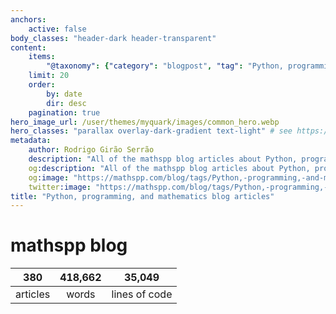 ```yaml
---
anchors:
    active: false
body_classes: "header-dark header-transparent"
content:
    items:
        "@taxonomy": {"category": "blogpost", "tag": "Python, programming, and mathematics"}
    limit: 20
    order:
        by: date
        dir: desc
    pagination: true
hero_image_url: /user/themes/myquark/images/common_hero.webp
hero_classes: "parallax overlay-dark-gradient text-light" # see https://demo.getgrav.org/blog-skeleton/blog/hero-classes
metadata:
    author: Rodrigo Girão Serrão
    description: "All of the mathspp blog articles about Python, programming, and mathematics."
    og:description: "All of the mathspp blog articles about Python, programming, and mathematics."
    og:image: "https://mathspp.com/blog/tags/Python,-programming,-and-mathematics/thumbnail.webp"
    twitter:image: "https://mathspp.com/blog/tags/Python,-programming,-and-mathematics/thumbnail.webp"
title: "Python, programming, and mathematics blog articles"
---
```



# mathspp blog


<table class="stats-table">
    <thead>
        <tr>
            <th style="text-align: center;">380</th>
            <th style="text-align: center;">418,662</th>
            <th style="text-align: center;">35,049</th>
        </tr>
    </thead>
    <tbody>
        <tr>
            <td style="text-align: center;">articles</td>
            <td style="text-align: center;">words</td>
            <td style="text-align: center;">lines of code</td>
        </tr>
    </tbody>
</table>